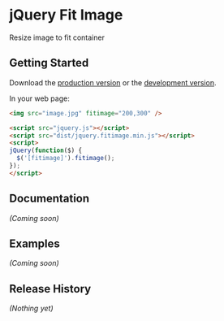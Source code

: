 # jQuery Fit Image

Resize image to fit container 

## Getting Started

Download the [production version][min] or the [development version][max].

[min]: https://raw.githubusercontent.com/nmietkiewicz/jquery-jquery-fitimage/master/dist/jquery.jquery-fitimage.min.js
[max]: https://raw.githubusercontent.com/nmietkiewicz/jquery-jquery-fitimage/master/dist/jquery.jquery-fitimage.js

In your web page:

```html
<img src="image.jpg" fitimage="200,300" />

<script src="jquery.js"></script>
<script src="dist/jquery.fitimage.min.js"></script>
<script>
jQuery(function($) {
  $('[fitimage]').fitimage();
});
</script>
```

## Documentation
_(Coming soon)_

## Examples
_(Coming soon)_

## Release History
_(Nothing yet)_
